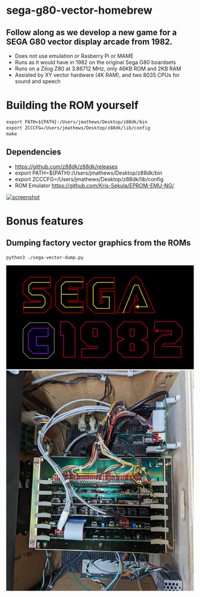 # sega-g80-vector-homebrew


## Follow along as we develop a new game for a SEGA G80 vector display arcade from 1982.

* Does not use emulation or Rasberry Pi or MAME
* Runs as it would have in 1982 on the original Sega G80 boardsets
* Runs on a Zilog Z80 at 3.86712 MHz, only 46KB ROM and 2KB RAM
* Assisted by XY vector hardware (4K RAM), and two 8035 CPUs for sound and speech

# Building the ROM yourself
```
export PATH=${PATH}:/Users/jmathews/Desktop/z88dk/bin
export ZCCCFG=/Users/jmathews/Desktop/z88dk/lib/config
make
```
## Dependencies
* https://github.com/z88dk/z88dk/releases
* export PATH=${PATH}:/Users/jmathews/Desktop/z88dk/bin
* export ZCCCFG=/Users/jmathews/Desktop/z88dk/lib/config
* ROM Emulator https://github.com/Kris-Sekula/EPROM-EMU-NG/

[![screenshot](https://img.youtube.com/vi/7MGQQfak8ME/0.jpg)](https://youtube.com/playlist?list=PL5WwuS3ViybqfLWkKmgaT5_N2kVawZYZk)

# Bonus features
## Dumping factory vector graphics from the ROMs
```
python3 ./sega-vector-dump.py
```
![screenshot](sega.png)
![screenshot](sega80boardset.jpg)

